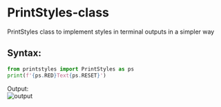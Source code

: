 # PrintStyles-class
PrintStyles class to implement styles in terminal outputs in a simpler way
## Syntax:
```python
from printstyles import PrintStyles as ps
print(f'{ps.RED}Text{ps.RESET}')
```  
Output:  
![output](https://user-images.githubusercontent.com/57773428/129808388-9c84366a-4d12-4b8c-8a76-3822dbb8acd8.png)

